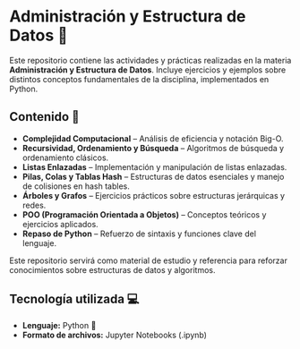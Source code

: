 # Administración y Estructura de Datos 💂

Este repositorio contiene las actividades y prácticas realizadas en la materia **Administración y Estructura de Datos**. Incluye ejercicios y ejemplos sobre distintos conceptos fundamentales de la disciplina, implementados en Python.

## Contenido 📌

- **Complejidad Computacional** – Análisis de eficiencia y notación Big-O.
- **Recursividad, Ordenamiento y Búsqueda** – Algoritmos de búsqueda y ordenamiento clásicos.
- **Listas Enlazadas** – Implementación y manipulación de listas enlazadas.
- **Pilas, Colas y Tablas Hash** – Estructuras de datos esenciales y manejo de colisiones en hash tables.
- **Árboles y Grafos** – Ejercicios prácticos sobre estructuras jerárquicas y redes.
- **POO (Programación Orientada a Objetos)** – Conceptos teóricos y ejercicios aplicados.
- **Repaso de Python** – Refuerzo de sintaxis y funciones clave del lenguaje.

Este repositorio servirá como material de estudio y referencia para reforzar conocimientos sobre estructuras de datos y algoritmos.

## Tecnología utilizada 💻

- **Lenguaje:** Python 🐍
- **Formato de archivos:** Jupyter Notebooks (.ipynb)
